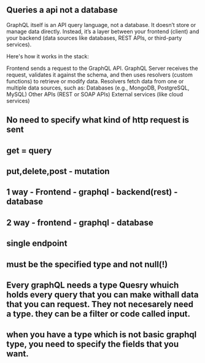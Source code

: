 ## Queries a api not a database
GraphQL itself is an API query language, not a database. It doesn’t store or manage data directly. Instead, it’s a layer between your frontend (client) and your backend (data sources like databases, REST APIs, or third-party services).

Here's how it works in the stack:

Frontend sends a request to the GraphQL API.
GraphQL Server receives the request, validates it against the schema, and then uses resolvers (custom functions) to retrieve or modify data.
Resolvers fetch data from one or multiple data sources, such as:
Databases (e.g., MongoDB, PostgreSQL, MySQL)
Other APIs (REST or SOAP APIs)
External services (like cloud services)
## No need to specify what kind of http request is sent
## get = query
## put,delete,post - mutation
## 1 way - Frontend - graphql - backend(rest) - database
## 2 way - frontend - graphql - database
## single endpoint
## must be the specified type and not null(!)
## Every graphQL needs a type Quesry whuich holds every query that you can make withall data that you can request. They not necesarely need a type. they can be a filter or code called input. 
## when you have a type which is not basic graphql type, you need to specify the fields that you want.

